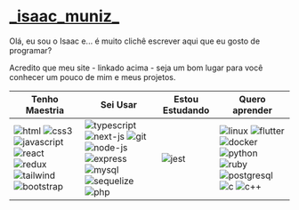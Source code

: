 # [\_isaac_muniz_](https://isaacmuniz.vercel.app)

Olá, eu sou o Isaac e... é muito clichê escrever aqui que eu gosto de programar?

Acredito que meu site - linkado acima - seja um bom lugar para você conhecer um pouco de mim e meus projetos.

| Tenho Maestria | Sei Usar | Estou Estudando | Quero aprender |
| - | - | - | - |
| ![html](https://user-images.githubusercontent.com/37576563/160243759-a12f5a1b-581c-454b-8a5d-7e86d1aadd2e.png) ![css3](https://user-images.githubusercontent.com/37576563/160243802-4d180142-c4d5-49e9-99f8-8d2d1a3546f3.png) ![javascript](https://user-images.githubusercontent.com/37576563/160047811-bab27e83-35d6-4a27-925b-9b996c573a49.png) ![react](https://user-images.githubusercontent.com/37576563/160046597-131c748c-9609-4836-a8da-678345d29537.png) ![redux](https://user-images.githubusercontent.com/37576563/160047687-15f0aa28-fdce-477d-b543-32131f4ae318.png) ![tailwind](https://user-images.githubusercontent.com/37576563/160243021-28610e05-79e3-41f6-9470-d969d75637fa.png) ![bootstrap](https://user-images.githubusercontent.com/37576563/199377146-72bc245c-4589-4ec6-a2a8-3be955569bc0.png) | ![typescript](https://user-images.githubusercontent.com/37576563/189236780-91992aa3-cbbb-41eb-9fc9-09a2c5af9dc9.png) ![next-js](https://user-images.githubusercontent.com/37576563/194781543-fbc505cb-db6f-4861-8027-869b98160f60.png) ![git](https://user-images.githubusercontent.com/37576563/160243346-1beba7ff-ca40-4333-a7d8-64bec86000ac.png) ![node-js](https://user-images.githubusercontent.com/37576563/160046386-57c9f15f-1876-4bfc-a265-49c2e4eefa89.png) ![express](https://user-images.githubusercontent.com/37576563/163659798-6b3ec94e-21cb-4d80-bd5a-60de5687a10d.png) ![mysql](https://user-images.githubusercontent.com/37576563/160047582-d90a2605-61d9-4a8d-a6eb-1ef781e33eeb.png) ![sequelize](https://user-images.githubusercontent.com/37576563/160049581-ef32f180-80a6-4d2b-8324-2e3482515dab.png) ![php](https://github.com/codigoisaac/codigoisaac/assets/37576563/06fa80fb-ee1d-4056-97ca-b280c49998a7) | ![jest](https://user-images.githubusercontent.com/37576563/189237033-8d81521b-2fd3-4e3b-8fb3-ca2039af87f3.png) | ![linux](https://github.com/codigoisaac/codigoisaac/assets/37576563/e491af07-cd27-4003-ad33-6a46703ff10b) ![flutter](https://github.com/codigoisaac/codigoisaac/assets/37576563/9bde7ff9-7ca2-44d9-8699-8699cf15eddf) ![docker](https://user-images.githubusercontent.com/37576563/226075448-daa62268-c42b-4762-b693-01e24d990741.png) ![python](https://github.com/codigoisaac/codigoisaac/assets/37576563/8b70ef47-595a-49fb-8065-c62b328ac096) ![ruby](https://github.com/codigoisaac/codigoisaac/assets/37576563/5a83b558-2770-4ac3-a6f5-0bcbb5601c54) ![postgresql](https://github.com/codigoisaac/codigoisaac/assets/37576563/d3a7e126-a6d1-4aa0-bb93-c4ea033c0c0f) ![c](https://github.com/codigoisaac/codigoisaac/assets/37576563/dd2fb1ca-98ea-4842-9778-477b7fb5169c) ![c++](https://github.com/codigoisaac/codigoisaac/assets/37576563/01e3a544-895b-4067-870d-153e2f035fc2)


